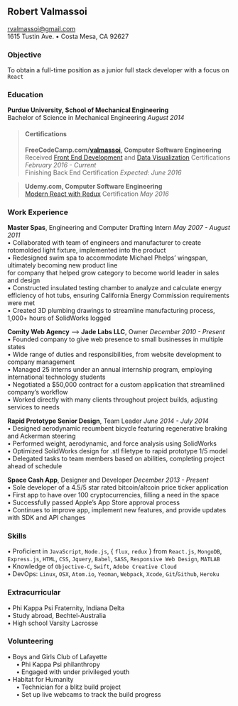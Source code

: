 ## Robert Valmassoi
[rvalmassoi@gmail.com](mailto:rvalmassoi@gmail.com)  
1615 Tustin Ave. • Costa Mesa, CA 92627

### Objective
To obtain a full-time position as a junior full stack developer with a focus on `React`

### Education
**Purdue University, School of Mechanical Engineering**  
Bachelor of Science in Mechanical Engineering *August 2014*  

> #### Certifications
> **FreeCodeCamp.com/[valmassoi](https://www.freecodecamp.com/valmassoi), Computer Software Engineering**  
> Received [Front End Development](https://www.freecodecamp.com/valmassoi/front-end-certification) and [Data Visualization](https://www.freecodecamp.com/valmassoi/data-visualization-certification) Certifications *February 2016 - Current*  
> Finishing Back End Certification *Expected: June 2016*  

> **Udemy.com, Computer Software Engineering**  
> [Modern React with Redux](https://www.udemy.com/certificate/UC-QESJIVSD/) Certification *May 2016*  

### Work Experience
**Master Spas**, Engineering and Computer Drafting Intern *May 2007 - August 2011*  
• Collaborated with team of engineers and manufacturer to create rotomolded light fixture, implemented into the product  
• Redesigned swim spa to accommodate Michael Phelps’ wingspan, ultimately becoming new product line  
for company that helped grow category to become world leader in sales and design  
• Constructed insulated testing chamber to analyze and calculate energy efficiency of hot tubs, ensuring California Energy Commission requirements were met  
• Created 3D plumbing drawings to streamline manufacturing process, 1,000+ hours of SolidWorks logged

**Comity Web Agency** --> **Jade Labs LLC**, Owner *December 2010 - Present*  
• Founded company to give web presence to small businesses in multiple states  
• Wide range of duties and responsibilities, from website development to company management  
• Managed 25 interns under an annual internship program, employing international technology students  
• Negotiated a $50,000 contract for a custom application that streamlined company’s workflow  
• Worked directly with many clients throughout project builds, adjusting services to needs

**Rapid Prototype Senior Design**, Team Leader *June 2014 - July 2014*  
• Designed aerodynamic recumbent bicycle featuring regenerative braking and Ackerman steering  
• Performed weight, aerodynamic, and force analysis using SolidWorks  
• Optimized SolidWorks design for .stl filetype to rapid prototype 1/5 model  
• Delegated tasks to team members based on abilities, completing project ahead of schedule

**Space Cash App**, Designer and Developer *December 2013 - Present*  
• Sole developer of a 4.5/5 star rated bitcoin/altcoin price ticker application  
• First app to have over 100 cryptocurrencies, filling a need in the space  
• Successfully passed Apple’s App Store approval process  
• Continues to improve app, implement new features, and provide updates with SDK and API changes

### Skills
• Proficient in `JavaScript`, `Node.js`, { `flux`, `redux` } from `React.js`, `MongoDB`, `Express.js`, `HTML`, `CSS`, `Jquery`, `Babel`, `SASS`, `Responsive Web Design`, `MATLAB`  
• Knowledge of `Objective-C`, `Swift`, `Adobe Creative Cloud`  
• DevOps: `Linux`, `OSX`, `Atom.io`, `Yeoman`, `Webpack`, `Xcode`, `Git`/`Github`, `Heroku`  

### Extracurricular
• Phi Kappa Psi Fraternity, Indiana Delta  
• Study abroad, Bechtel-Australia  
• High school Varsity Lacrosse

### Volunteering
• Boys and Girls Club of Lafayette  
&nbsp;&nbsp;&nbsp;&nbsp;&nbsp;• Phi Kappa Psi philanthropy  
&nbsp;&nbsp;&nbsp;&nbsp;&nbsp;• Engaged with under privileged youth  
• Habitat for Humanity  
&nbsp;&nbsp;&nbsp;&nbsp;&nbsp;• Technician for a blitz build project  
&nbsp;&nbsp;&nbsp;&nbsp;&nbsp;• Set up live webcams to track the build progress
